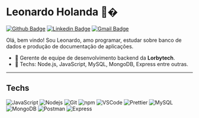 # Leonardo Holanda 🦖�

[![Github Badge](https://img.shields.io/badge/-Github-000?style=flat-square&logo=Github&logoColor=white&link=https://github.com/antoniovini)](https://github.com/Leonhcp)
[![Linkedin Badge](https://img.shields.io/badge/-LinkedIn-blue?style=flat-square&logo=Linkedin&logoColor=white&link=https://www.linkedin.com/in/antoniovini/)](https://www.linkedin.com/in/leonhcp/)
[![Gmail Badge](https://img.shields.io/badge/-Gmail-c14438?style=flat-square&logo=Gmail&logoColor=white&link=mailto:antoniovinicius1801@gmail.com)](mailto:leonardohcp@gmail.com)


Olá, bem vindo! Sou Leonardo, amo programar, estudar sobre banco de dados e produção de documentação de aplicações.

- 📄 Gerente de equipe de desenvolvimento backend da **Lorbytech**.
- 📒 Techs: Node.js, JavaScript, MySQL, MongoDB, Express entre outras.

---

## Techs

  ![JavaScript](https://img.shields.io/badge/-JavaScript-F7B93E?style=flat-square&logo=javascript&logoColor=fff)
  ![Nodejs](https://img.shields.io/badge/-Node.js-43853d?style=flat-square&logo=Node.js&logoColor=white)
  ![Git](https://img.shields.io/badge/-Git-F05032?style=flat-square&logo=git&logoColor=white)
  ![npm](https://img.shields.io/badge/-NPM-CB3837?style=flat-square&logo=npm&logoColor=white)
  ![VSCode](https://img.shields.io/badge/-VSCode-0085D1?style=flat-square&logo=visual-studio-code&logoColor=white)
  ![Prettier](https://img.shields.io/badge/-Prettier-1A2B34?style=flat-square&logo=prettier&logoColor=white)
  ![MySQL](https://img.shields.io/badge/-MySQL-EE1717?style=flat-square&logo=mysql&logoColor=white)
  ![MongoDB](https://img.shields.io/badge/-MongoDB-F6C600?style=flat-square&logo=mongodb&logoColor=white)
  ![Postman](https://img.shields.io/badge/-Postman-F6C600?style=flat-square&logo=postman&logoColor=white)
  ![Express](https://img.shields.io/badge/-Express-F6C600?style=flat-square&logo=expresse&logoColor=white)
</details>




